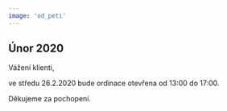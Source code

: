 ```yaml
---
image: 'od_peti'
---
```


## Únor 2020

Vážení klienti,

ve <span class="bold text-danger">středu 26.2.2020</span> bude ordinace otevřena <span class="bold text-danger">od 13:00 do 17:00</span>.

Děkujeme za pochopení.
